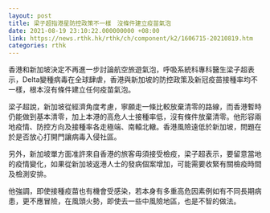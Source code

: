 ```yaml
---
layout: post
title: 梁子超指港星防控政策不一樣　沒條件建立疫苗氣泡
date: 2021-08-19 23:10:22.000000000 +08:00
link: https://news.rthk.hk/rthk/ch/component/k2/1606715-20210819.htm
categories: rthk
---
```


香港和新加坡決定不再進一步討論航空旅遊氣泡，呼吸系統科專科醫生梁子超表示，Delta變種病毒在全球肆虐，香港與新加坡的防控政策及新冠疫苗接種率均不一樣，根本沒有條件建立任何疫苗氣泡。

梁子超說，新加坡從經濟角度考慮，寧願走一條比較放棄清零的路線，而香港暫時仍能做到基本清零，加上本港的高危人士接種率低，沒有條件放棄清零。他形容兩地疫情、防控方向及接種率各走極端、南轅北轍。香港風險遠低於新加坡，問題在於是否放心打開門讓病毒入侵社區。

另外，新加坡單方面准許來自香港的旅客毋須接受檢疫，梁子超表示，要留意當地的疫情變化，如果從新加坡返港人士的發病個案增加，可能需要收緊有關檢疫時間及檢測安排。

他強調，即使接種疫苗也有機會受感染，若本身有多重高危因素例如有不同長期病患，更不應冒險，在風頭火勢，即使去一些中風險地區，也是不智的做法。
